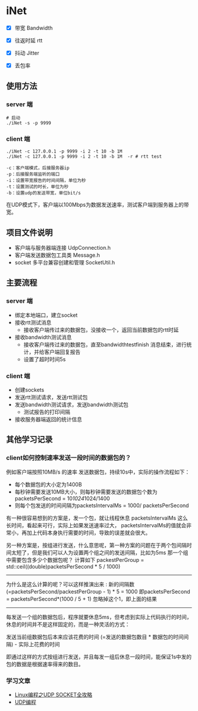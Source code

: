 # iNet

- [x] 带宽 Bandwidth
- [x] 往返时延 rtt
- [x] 抖动 Jitter
- [x] 丢包率


## 使用方法

### server 端

```shell script
# 启动
./iNet -s -p 9999
```

### client 端

```shell script
./iNet -c 127.0.0.1 -p 9999 -i 2 -t 10 -b 1M 
./iNet -c 127.0.0.1 -p 9999 -i 2 -t 10 -b 1M  -r # rtt test
```

```shell
-c：客户端模式，后接服务器ip
-p：后接服务端监听的端口
-i：设置带宽报告的时间间隔，单位为秒
-t：设置测试的时长，单位为秒
-b：设置udp的发送带宽，单位bit/s
```

在UDP模式下，客户端以100Mbps为数据发送速率，测试客户端到服务器上的带宽。




## 项目文件说明

* 客户端与服务器端连接 UdpConnection.h
* 客户端发送数据包工具类 Message.h
* socket 多平台兼容创建和管理 SocketUtil.h


## 主要流程

### server 端

- 绑定本地端口，建立socket
- 接收rtt测试消息
    - 接收客户端传过来的数据包，没接收一个，返回当前数据包的rtt时延
- 接收bandwidth测试消息
    - 接收客户端传过来的数据包，直至bandwidthtestfinish 消息结束，进行统计，并给客户端回复报告
    - 设置了超时时间5s
    

### client 端

- 创建sockets
- 发送rtt测试请求，发送rtt测试包
- 发送bandwidth测试请求，发送bandwidth测试包
    - 测试报告的打印间隔
- 接收服务器端返回的统计信息


## 其他学习记录

### client如何控制速率发送一段时间的数据包的？

例如客户端按照10MB/s 的速率 发送数据包，持续10s中，实际的操作流程如下：

* 每个数据包的大小定为1400B
* 每秒钟需要发送10MB大小，则每秒钟需要发送的数据包个数为  packetsPerSecond = 10*1024*1024/1400
* 则每个包发送的时间间隔为packetsIntervalMs =  1000/ packetsPerSecond

有一种很容易想到的方案是，发一个包，就让线程休息 packetsIntervalMs 这么长时间，看起来可行，实际上如果发送速率过大，
packetsIntervalMs的值就会非常小，再加上代码本身执行需要的时间，导致的误差就会很大。

另一种方案是，按组进行发送，什么意思呢，第一种方案的问题在于两个包间隔时间太短了，但是我们可以人为设置两个组之间的发送间隔，比如为5ms
那一个组中需要包含多少个数据包呢？ 计算如下
packestPerGroup = std::ceil((double)packetsPerSecond * 5 / 1000)

----

为什么是这么计算的呢？可以这样推演出来 :
新的间隔数(=packetsPerSecond/packestPerGroup - 1) * 5 = 1000
即packetsPerSecond = packetsPerSecond*(1000 / 5 + 1)  忽略掉这个1，即上面的结果


---

每发送一个组的数据包后，程序就要休息5ms，但考虑到实际上代码执行的时间，休息的时间并不是这样固定的，而是一种灵活的方式：

发送当前组数据包后本来应该花费的时间 (=发送的数据包数目 * 数据包的时间间隔) - 实际上花费的时间

即通过这样的方式按组进行发送，并且每发一组后休息一段时间，能保证1s中发的包的数据是根据速率得来的数目。


### 学习文章

* [Linux编程之UDP SOCKET全攻略](https://www.cnblogs.com/skyfsm/p/6287787.html)
* [UDP编程](https://www.liaoxuefeng.com/wiki/1016959663602400/1017790181885952)